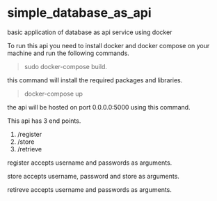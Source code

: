 # simple_database_as_api
basic application of database as api service using docker

To run this api you need to install docker and docker compose on your machine and run the following commands.

>sudo docker-compose build.

this command will install the required packages and libraries.

>docker-compose up

the api will be hosted on port 0.0.0.0:5000 using this command.

This api has 3 end points.

1) /register
2) /store
3) /retrieve

register accepts username and passwords as arguments.

store accepts username, password and store as arguments.

retireve accepts username and passwords as arguments.
